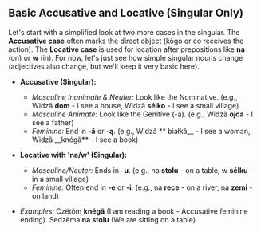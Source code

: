 ## Basic Accusative and Locative (Singular Only)

Let's start with a simplified look at two more cases in the singular. The __Accusative case__ often marks the direct object (kògò or co receives the action). The __Locative case__ is used for location after prepositions like __na__ (on) or __w__ (in). For now, let's just see how simple singular nouns change (adjectives also change, but we'll keep it very basic here).

*   __Accusative (Singular):__
    
    *   _Masculine Inanimate &amp; Neuter:_ Look like the Nominative. (e.g., Widzã __dom__ - I see a house, Widzã __sélko__ - I see a small village)
    *   _Masculine Animate:_ Look like the Genitive (-a). (e.g., Widzã __òjca__ - I see a father)
    *   _Feminine:_ End in __-ã__ or __-ą__. (e.g., Widzã \*\* białkã__ - I see a woman, Widzã __knégã\*\* - I see a book)
    
    
    
*   __Locative with 'na/w' (Singular):__
    
    *   _Masculine/Neuter:_ Ends in __-u__. (e.g., na __stolu__ - on a table, w __sélku__ - in a small village)
    *   _Feminine:_ Often end in __-e__ or __-i__. (e.g., na __rece__ - on a river, na __zemi__ - on land)
    
    
    
*   _Examples:_ Czëtóm __knégã__ (I am reading a book - Accusative feminine ending). Sedzëma __na stolu__ (We are sitting on a table).